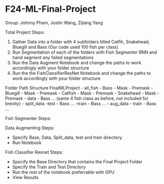 # F24-ML-Final-Project
Group: Johnny Pham, Justin Wang, Zijiang Yang

Total Project Steps:
1. Gather Data into a folder with 4 subfolders titled Catfih, Snakehead, Bluegill and Bass (Our code used 100 fish per class)
2. Run Segmentation of each of the folders with Fish Segmenter RNN and hand segment any failed segmentations
3. Run the Data Augment Notebook and change the paths to work accordingly with your folder structure
4. Run the the FishClassifierResNet Notebook and change the paths to work accordingly with your folder structure

Folder Path Structure
FinalMLProject
    - all_fish
        - Bass
            - Mask
            - Premask
        - Bluegill
            - Mask
            - Premask
        - Catfish
            - Mask
            - Premask
        - Snakehead
            - Mask
            - Premask
    - data
        - Bass ... (same 4 fish class as before, not included for brevity)
    - split_data
        -test
            - Bass ...
        -train
            - Bass ...
    - aug_data
        - train
            - Bass ...

Fish Segmenter Steps:


Data Augmenting Steps:
* Specify Base, Data, Split_data, test and train directory.
* Run Notebook

Fish Classifier Resnet Steps:
* Specify the Base Directory that contains the Final Project Folder
* Specify the Train and Test Directory
* Run the rest of the notebook preferrable with GPU
* View Results
